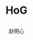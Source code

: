 ---
title: |
    HoG
category: 网络压缩
author: 赵明心
excerpt: |
 「压缩、量化、加速」是伴随神经网络兴起以来的一个新研究领域，大部分深度网络的参数和运算量都远远超过经典模型，这导致深度神经网络虽然精度高，但却无法被部署在移动和嵌入式设备上。对神经网络进行压缩和加速成为了一个研究热点。
use_math: true
#feature_text: |
  ## The Pot Still
#  The modern pot still is a descendant of the alembic, an earlier distillation device
#feature_image: "https://unsplash.it/1200/400?image=1048"
#image: "https://unsplash.it/1200/400?image=1048"
---